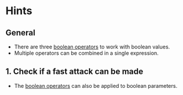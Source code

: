 # Hints

## General

- There are three [boolean operators][operators] to work with boolean values.
- Multiple operators can be combined in a single expression.

## 1. Check if a fast attack can be made

- The [boolean operators][operators] can also be applied to boolean parameters.

[operators]: https://docs.oracle.com/javase/tutorial/java/nutsandbolts/opsummary.html